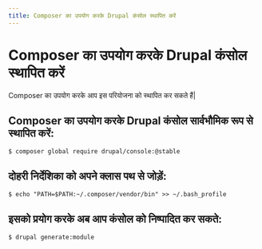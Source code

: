 ```yaml
---
title: Composer का उपयोग करके Drupal कंसोल स्थापित करें
---
```

# Composer का उपयोग करके Drupal कंसोल स्थापित करें
Composer का उपयोग करके आप इस परियोजना को स्थापित कर सकते हैं|

## Composer का उपयोग करके Drupal कंसोल सार्वभौमिक रूप से स्थापित करें:
```
$ composer global require drupal/console:@stable
```

## दोहरी निर्देशिका को अपने क्लास पथ से जोड़ें:
```
$ echo "PATH=$PATH:~/.composer/vendor/bin" >> ~/.bash_profile
```

## इसको प्रयोग करके अब आप कंसोल को निष्पादित कर सकते:
```
$ drupal generate:module
```
